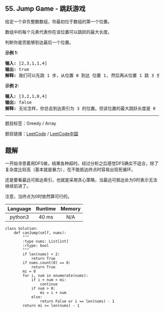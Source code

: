 ## 55. Jump Game - 跳跃游戏

<!--If you want to use the English description, use `question.content` instead-->

<p>给定一个非负整数数组，你最初位于数组的第一个位置。</p>

<p>数组中的每个元素代表你在该位置可以跳跃的最大长度。</p>

<p>判断你是否能够到达最后一个位置。</p>

<p><strong>示例&nbsp;1:</strong></p>

<pre><strong>输入:</strong> [2,3,1,1,4]
<strong>输出:</strong> true
<strong>解释:</strong> 我们可以先跳 1 步，从位置 0 到达 位置 1, 然后再从位置 1 跳 3 步到达最后一个位置。
</pre>

<p><strong>示例&nbsp;2:</strong></p>

<pre><strong>输入:</strong> [3,2,1,0,4]
<strong>输出:</strong> false
<strong>解释:</strong> 无论怎样，你总会到达索引为 3 的位置。但该位置的最大跳跃长度是 0 ， 所以你永远不可能到达最后一个位置。
</pre>



-----

题目标签：Greedy / Array

题目链接：[LeetCode](https://leetcode.com/problems/jump-game/description/)  /  [LeetCode中国](https://leetcode-cn.com/problems/jump-game/description/)

## 题解

一开始寻思着用DFS做，结果各种超时。经过分析之后感觉DFS确实不适合，除了复杂度比较高（基本就是暴力），在不能抵达终点时容易出现死循环。

还是要看最远可抵达索引，也就是采用贪心策略，当最远可抵达处为0时表示无法继续前进了。

注意，当终点为0时依然算可行的。

| Language | Runtime | Memory |
|:---:|:---:|:---:|
| python3  | 40  ms | N/A |

```python3
class Solution:
    def canJump(self, nums):
        """
        :type nums: List[int]
        :rtype: bool
        """
        if len(nums) < 2:
            return True
        if nums.count(0) == 0:
            return True
        mi = 0
        for i, num in enumerate(nums):
            if i + num < mi:
                continue
            if num > 0:
                mi = i + num
            else:
                return False or i == len(nums) - 1
        return mi >= len(nums) - 1
```
